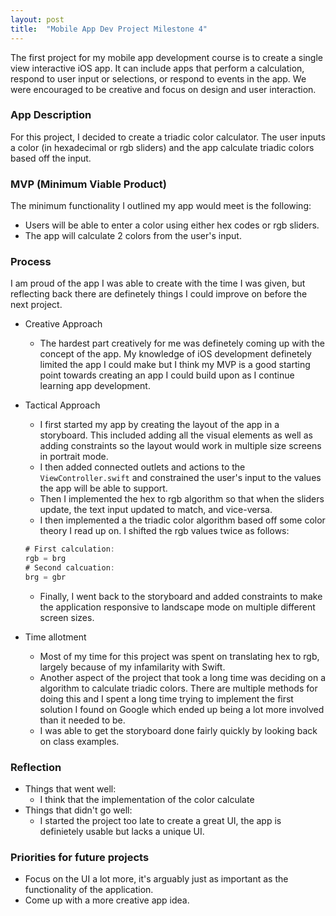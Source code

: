 ```yaml
---
layout: post
title:  "Mobile App Dev Project Milestone 4"
---
```


The first project for my mobile app development course is to create a single view interactive iOS app. It can include apps that perform a calculation, respond to user input or selections, or respond to events in the app. We were encouraged to be creative and focus on design and user interaction.

### App Description
For this project, I decided to create a triadic color calculator. The user inputs a color (in hexadecimal or rgb sliders) and the app calculate triadic colors based off the input.

### MVP (Minimum Viable Product)
The minimum functionality I outlined my app would meet is the following:
* Users will be able to enter a color using either hex codes or rgb sliders. 
* The app will calculate 2 colors from the user's input. 

### Process
I am proud of the app I was able to create with the time I was given, but reflecting back there are definetely things I could improve on before the next project.
* Creative Approach
    * The hardest part creatively for me was definetely coming up with the concept of the app. My knowledge of iOS development definetely limited the app I could make but I think my MVP is a good starting point towards creating an app I could build upon as I continue learning app development.
* Tactical Approach
    * I first started my app by creating the layout of the app in a storyboard. This included adding all the visual elements as well as adding  constraints so the layout would work in multiple size screens in portrait mode.
    * I then added connected outlets and actions to the `ViewController.swift` and constrained the user's input to the values the app will be able to support.
    * Then I implemented the hex to rgb algorithm so that when the sliders update, the text input updated to match, and vice-versa.
    * I then implemented a the triadic color algorithm based off some color theory I read up on. I shifted the rgb values twice as follows:

    ```swift
    # First calculation:
    rgb = brg
    # Second calcuation:
    brg = gbr
    ```
    * Finally, I went back to the storyboard and added constraints to make the application responsive to landscape mode on multiple different screen sizes. 
* Time allotment
    * Most of my time for this project was spent on translating hex to rgb, largely because of my infamilarity with Swift. 
    * Another aspect of the project that took a long time was deciding on a algorithm to calculate triadic colors. There are multiple methods for doing this and I spent a long time trying to implement the first solution I found on Google which ended up being a lot more involved than it needed to be.
    * I was able to get the storyboard done fairly quickly by looking back on class examples.

### Reflection
* Things that went well:
    * I think that the implementation of the color calculate 
* Things that didn't go well:
    * I started the project too late to create a great UI, the app is definietely usable but lacks a unique UI.

### Priorities for future projects
* Focus on the UI a lot more, it's arguably just as important as the functionality of the application.
* Come up with a more creative app idea.